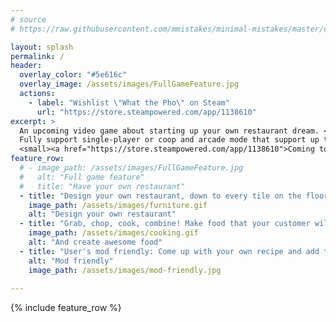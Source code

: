 ```yaml
---
# source
# https://raw.githubusercontent.com/mmistakes/minimal-mistakes/master/docs/_pages/home.md

layout: splash
permalink: /
header:
  overlay_color: "#5e616c"
  overlay_image: /assets/images/FullGameFeature.jpg
  actions:
    - label: "Wishlist \"What the Pho\" on Steam"
      url: "https://store.steampowered.com/app/1138610"
excerpt: >
  An upcoming video game about starting up your own restaurant dream. <br />
  Fully support single-player or coop and arcade mode that support up to 4 players.<br />
  <small><a href="https://store.steampowered.com/app/1138610">Coming to Steam (and hopefully, more).</a></small>
feature_row:
  # - image_path: /assets/images/FullGameFeature.jpg
  #   alt: "Full game feature"
  #   title: "Have your own restaurant"
  - title: "Design your own restaurant, down to every tile on the floor."
    image_path: /assets/images/furniture.gif
    alt: "Design your own restaurant"
  - title: "Grab, chop, cook, combine! Make food that your customer will crave for more!"
    image_path: /assets/images/cooking.gif
    alt: "And create awesome food"
  - title: "User's mod friendly: Come up with your own recipe and add them to the game using our super easy mod-tool."
    alt: "Mod friendly"
    image_path: /assets/images/mod-friendly.jpg
  
---
```


{% include feature_row %}